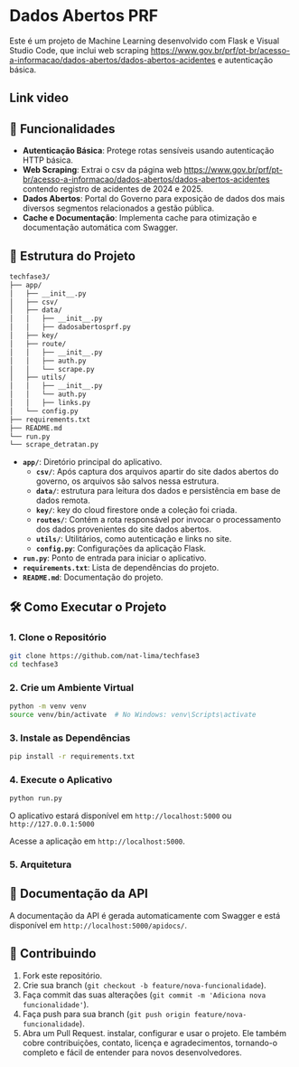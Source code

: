 # Dados Abertos PRF

Este é um projeto de Machine Learning desenvolvido com Flask e Visual Studio Code, que inclui web scraping https://www.gov.br/prf/pt-br/acesso-a-informacao/dados-abertos/dados-abertos-acidentes e autenticação básica.

## Link video



## 🚀 Funcionalidades

- **Autenticação Básica**: Protege rotas sensíveis usando autenticação HTTP básica.
- **Web Scraping**: Extrai o csv da página web https://www.gov.br/prf/pt-br/acesso-a-informacao/dados-abertos/dados-abertos-acidentes contendo registro de acidentes de 2024 e 2025.
- **Dados Abertos**: Portal do Governo para exposição de dados dos mais diversos segmentos relacionados a gestão pública.
- **Cache e Documentação**: Implementa cache para otimização e documentação automática com Swagger.

## 📁 Estrutura do Projeto

```bash
techfase3/
├── app/
│   ├── __init__.py
│   ├── csv/
│   ├── data/
│   │   ├── __init__.py
│   │   ├── dadosabertosprf.py
│   ├── key/
│   ├── route/
│   │   ├── __init__.py
│   │   ├── auth.py
│   │   └── scrape.py
│   ├── utils/
│   │   ├── __init__.py
│   │   └── auth.py
│   │   ├── links.py
│   └── config.py
├── requirements.txt
├── README.md
└── run.py
└── scrape_detratan.py
```

- **`app/`**: Diretório principal do aplicativo.
  - **`csv/`**: Após captura dos arquivos apartir do site dados abertos do governo, os arquivos são salvos nessa estrutura.
  - **`data/`**: estrutura para leitura dos dados e persistência em base de dados remota.
  - **`key/`**: key do cloud firestore onde a coleção foi criada. 
  - **`routes/`**: Contém a rota responsável por invocar o processamento dos dados provenientes do site dados abertos.
  - **`utils/`**: Utilitários, como autenticação e links no site.
  - **`config.py`**: Configurações da aplicação Flask.
- **`run.py`**: Ponto de entrada para iniciar o aplicativo.
- **`requirements.txt`**: Lista de dependências do projeto.
- **`README.md`**: Documentação do projeto.

## 🛠️ Como Executar o Projeto

### 1. Clone o Repositório

```bash
git clone https://github.com/nat-lima/techfase3
cd techfase3
```

### 2. Crie um Ambiente Virtual

```bash
python -m venv venv
source venv/bin/activate  # No Windows: venv\Scripts\activate
```

### 3. Instale as Dependências

```bash
pip install -r requirements.txt
```

### 4. Execute o Aplicativo

```bash
python run.py
```

O aplicativo estará disponível em `http://localhost:5000` ou `http://127.0.0.1:5000`

Acesse a aplicação em `http://localhost:5000`.

### 5. Arquitetura




## 📖 Documentação da API

A documentação da API é gerada automaticamente com Swagger e está disponível em `http://localhost:5000/apidocs/`.

## 🤝 Contribuindo

1. Fork este repositório.
2. Crie sua branch (`git checkout -b feature/nova-funcionalidade`).
3. Faça commit das suas alterações (`git commit -m 'Adiciona nova funcionalidade'`).
4. Faça push para sua branch (`git push origin feature/nova-funcionalidade`).
5. Abra um Pull Request.
instalar, configurar e usar o projeto. Ele também cobre contribuições, contato, licença e agradecimentos, tornando-o completo e fácil de entender para novos desenvolvedores.
